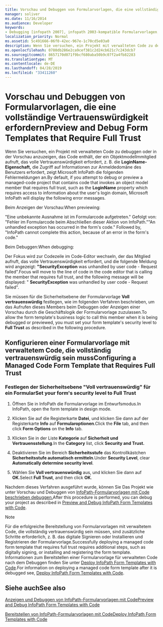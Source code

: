 ```yaml
---
title: Vorschau und Debuggen von Formularvorlagen, die eine vollständige Vertrauenswürdigkeit erfordern
manager: soliver
ms.date: 11/16/2014
ms.audience: Developer
keywords:
- Debugging [infopath 2007], infopath 2003-kompatible Formularvorlagen,Vorschau von InfoPath 2003-kompatiblen Formularvorlagen,Formularvorlagen [InfoPath 2007], Vorschau von 2003-kompatiblen Formularvorlagen [InfoPath 2007], Debuggen von 2003-kompatiblen,Debuggen von InfoPath 2003-kompatiblen Formularvorlagen
localization_priority: Normal
ms.assetid: 5c491666-06f0-42ec-967e-1c70cd5e03a0
description: Wenn Sie versuchen, ein Projekt mit verwalteten Code zu debuggen oder in der Vorschau anzuzeigen, das Code enthält, der ein Objektmodellmmitglied aufruft, das volle Vertrauenswürdigkeit erfordert, z. B. die LoginName-Eigenschaft, die Zugriff auf Informationen zur Anmeldedomäne des Benutzers erfordert, zeigt Microsoft InfoPath die folgenden Fehlermeldungen an.
ms.openlocfilehash: 0780db286e2ca9cef381c2d24cb621c7c243dcb7
ms.sourcegitcommit: 8657170d071f9bcf680aba50b9c07f2a4fb82283
ms.translationtype: MT
ms.contentlocale: de-DE
ms.lasthandoff: 04/28/2019
ms.locfileid: "33411260"
---
```

# <a name="preview-and-debug-form-templates-that-require-full-trust"></a><span data-ttu-id="f13fe-104">Vorschau und Debuggen von Formularvorlagen, die eine vollständige Vertrauenswürdigkeit erfordern</span><span class="sxs-lookup"><span data-stu-id="f13fe-104">Preview and Debug Form Templates that Require Full Trust</span></span>

<span data-ttu-id="f13fe-105">Wenn Sie versuchen, ein Projekt mit verwalteten Code zu debuggen oder in der Vorschau anzuzeigen, das Code enthält, der ein Objektmodellmmitglied aufruft, das volle Vertrauenswürdigkeit erfordert, z. B. die **LoginName-Eigenschaft,** die Zugriff auf Informationen zur Anmeldedomäne des Benutzers erfordert, zeigt Microsoft InfoPath die folgenden Fehlermeldungen an.</span><span class="sxs-lookup"><span data-stu-id="f13fe-105">By default, if you attempt to debug or preview a managed-code project that contains code that invokes an object model member that requires full trust, such as the **LoginName** property which requires access to information about the user's login domain, Microsoft InfoPath will display the following error messages.</span></span> 
  
<span data-ttu-id="f13fe-106">Beim Anzeigen der Vorschau:</span><span class="sxs-lookup"><span data-stu-id="f13fe-106">When previewing:</span></span>
  
<span data-ttu-id="f13fe-p101">"Eine unbekannte Ausnahme ist im Formularcode aufgetreten." Gefolgt von: "Fehler im Formularcode beim Abschließen dieser Aktion von InfoPath."</span><span class="sxs-lookup"><span data-stu-id="f13fe-p101">"An unhandled exception has occurred in the form's code." Followed by, "InfoPath cannot complete this action, because of an error in the form's code."</span></span>
  
<span data-ttu-id="f13fe-109">Beim Debuggen:</span><span class="sxs-lookup"><span data-stu-id="f13fe-109">When debugging:</span></span>
  
<span data-ttu-id="f13fe-110">Der Fokus wird zur Codezeile im Code-Editor wechseln, der das Mitglied aufruft, das volle Vertrauenswürdigkeit erfordert, und die folgende Meldung wird angezeigt: **"SecurityException** was unhandled by user code - Request failed".</span><span class="sxs-lookup"><span data-stu-id="f13fe-110">Focus will move to the line of code in the code editor that is calling the member that requires full trust, and the following message will be displayed: " **SecurityException** was unhandled by user code - Request failed".</span></span> 
  
<span data-ttu-id="f13fe-111">Sie müssen für die Sicherheitsebene der Formularvorlage **Voll vertrauenswürdig** festlegen, wie im folgenden Verfahren beschrieben, um das Aufrufen dieses Members beim Debuggen oder Anzeigen einer Vorschau durch die Geschäftslogik der Formularvorlage zuzulassen.</span><span class="sxs-lookup"><span data-stu-id="f13fe-111">To allow the form template's business logic to call this member when it is being debugged or previewed, you must set your form template's security level to **Full Trust** as described in the following procedure.</span></span> 
  
## <a name="configuring-a-managed-code-form-template-that-requires-full-trust"></a><span data-ttu-id="f13fe-112">Konfigurieren einer Formularvorlage mit verwaltetem Code, die vollständig vertrauenswürdig sein muss</span><span class="sxs-lookup"><span data-stu-id="f13fe-112">Configuring a Managed Code Form Template that Requires Full Trust</span></span>

### <a name="set-your-forms-security-level-to-full-trust"></a><span data-ttu-id="f13fe-113">Festlegen der Sicherheitsebene "Voll vertrauenswürdig" für ein Formular</span><span class="sxs-lookup"><span data-stu-id="f13fe-113">Set your form's security level to Full Trust</span></span>

1. <span data-ttu-id="f13fe-114">Öffnen Sie in InfoPath die Formularvorlage im Entwurfsmodus.</span><span class="sxs-lookup"><span data-stu-id="f13fe-114">In InfoPath, open the form template in design mode.</span></span>
    
2. <span data-ttu-id="f13fe-115">Klicken Sie auf die Registerkarte **Datei**, und klicken Sie dann auf der Registerkarte **Info** auf **Formularoptionen**.</span><span class="sxs-lookup"><span data-stu-id="f13fe-115">Click the **File** tab, and then click **Form Options** on the **Info** tab.</span></span> 
    
3. <span data-ttu-id="f13fe-116">Klicken Sie in der Liste **Kategorie** auf **Sicherheit und Vertrauensstellung**.</span><span class="sxs-lookup"><span data-stu-id="f13fe-116">In the **Category** list, click **Security and Trust.**</span></span>
    
4. <span data-ttu-id="f13fe-117">Deaktivieren Sie im Bereich **Sicherheitsstufe** das Kontrollkästchen **Sicherheitsstufe automatisch ermitteln**.</span><span class="sxs-lookup"><span data-stu-id="f13fe-117">Under **Security Level**, clear **Automatically determine security level**.</span></span>
    
5. <span data-ttu-id="f13fe-118">Wählen Sie **Voll vertrauenswürdig** aus, und klicken Sie dann auf **OK**.</span><span class="sxs-lookup"><span data-stu-id="f13fe-118">Select **Full Trust**, and then click **OK**.</span></span>
    
<span data-ttu-id="f13fe-119">Nachdem dieses Verfahren ausgeführt wurde, können Sie Das Projekt wie unter Vorschau und Debuggen von [InfoPath-Formularvorlagen mit Code beschrieben debuggen.](how-to-preview-and-debug-infopath-form-templates-with-code.md)</span><span class="sxs-lookup"><span data-stu-id="f13fe-119">After this procedure is performed, you can debug your project as described in [Preview and Debug InfoPath Form Templates with Code](how-to-preview-and-debug-infopath-form-templates-with-code.md).</span></span>
  
> [!NOTE]
> <span data-ttu-id="f13fe-120">Für die erfolgreiche Bereitstellung von Formularvorlagen mit verwaltetem Code, die vollständig vertrauenswürdig sein müssen, sind zusätzliche Schritte erforderlich, z. B. das digitale Signieren oder Installieren und Registrieren der Formularvorlage.</span><span class="sxs-lookup"><span data-stu-id="f13fe-120">Successfully deploying a managed code form template that requires full trust requires additional steps, such as digitally signing, or installing and registering the form template.</span></span> <span data-ttu-id="f13fe-121">Informationen zum Bereitstellen einer Formularvorlage für verwalteten Code nach dem Debuggen finden Sie unter [Deploy InfoPath Form Templates with Code](how-to-deploy-infopath-form-templates-with-code.md).</span><span class="sxs-lookup"><span data-stu-id="f13fe-121">For information on deploying a managed code form template after it is debugged see, [Deploy InfoPath Form Templates with Code](how-to-deploy-infopath-form-templates-with-code.md).</span></span> 
  
## <a name="see-also"></a><span data-ttu-id="f13fe-122">Siehe auch</span><span class="sxs-lookup"><span data-stu-id="f13fe-122">See also</span></span>



[<span data-ttu-id="f13fe-123">Anzeigen und Debuggen von InfoPath-Formularvorlagen mit Code</span><span class="sxs-lookup"><span data-stu-id="f13fe-123">Preview and Debug InfoPath Form Templates with Code</span></span>](how-to-preview-and-debug-infopath-form-templates-with-code.md)
  
[<span data-ttu-id="f13fe-124">Bereitstellen von InfoPath-Formularvorlagen mit Code</span><span class="sxs-lookup"><span data-stu-id="f13fe-124">Deploy InfoPath Form Templates with Code</span></span>](how-to-deploy-infopath-form-templates-with-code.md)

